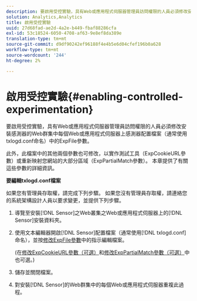 ```yaml
---
description: 要啟用受控實驗，具有Web或應用程式伺服器管理員訪問權限的人員必須修改安裝感測器的Web群集中每個Web或應用程式伺服器上感測器配置檔案（通常使用txlogd.conf命名）中的ExpFile參數。
solution: Analytics,Analytics
title: 啟用受控實驗
uuid: 27d68fad-ae2d-4a2e-b449-fbaf88286cfa
exl-id: 53c18524-6050-4708-af63-9e8ef8da389e
translation-type: tm+mt
source-git-commit: d9df90242ef96188f4e4b5e6d04cfef196b0a628
workflow-type: tm+mt
source-wordcount: '244'
ht-degree: 2%

---
```


# 啟用受控實驗{#enabling-controlled-experimentation}

要啟用受控實驗，具有Web或應用程式伺服器管理員訪問權限的人員必須修改安裝感測器的Web群集中每個Web或應用程式伺服器上感測器配置檔案（通常使用txlogd.conf命名）中的ExpFile參數。

此外，此檔案中的其他兩個參數也可修改，以實作測試工具（ExpCookieURL參數）或重新映射您網站的大部分區域（ExpPartialMatch參數）。 本章提供了有關這些參數的詳細資訊。

**要編輯txlogd.conf檔案**

如果您有管理員存取權，請完成下列步驟。 如果您沒有管理員存取權，請連絡您的系統架構設計人員以要求變更，並提供下列步驟。

1. 導覽至安裝[!DNL Sensor]之Web叢集之Web或應用程式伺服器上的[!DNL Sensor]安裝資料夾。
1. 使用文本編輯器開啟[!DNL Sensor]配置檔案（通常使用[!DNL txlogd.conf]命名），並按[修改ExpFile參數](../../../home/c-undst-ctrld-exp/t-en-ctrld-exp/c-mod-expfile-prm.md#concept-25232b386a654870becc789d4f1fcc28)中的指示編輯檔案。

   (在[修改ExpCookieURL參數（可選）](../../../home/c-undst-ctrld-exp/t-en-ctrld-exp/c-mod-expckurl-prm.md#concept-215bf86bab4e4ec0b0cc803ec48a8fcf)和[修改ExpPartialMatch參數（可選）](../../../home/c-undst-ctrld-exp/t-en-ctrld-exp/c-mod-expplmth-prm.md#concept-9c817c4c49b74287b0f70d6a1a37655e)中也可選。)

1. 儲存並關閉檔案。
1. 對安裝[!DNL Sensor]的Web群集中的每個Web或應用程式伺服器重複此過程。
